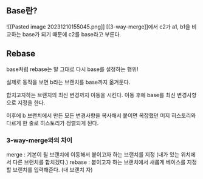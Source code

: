 ## Base란?

![[Pasted image 20231210155045.png]]
[[3-way-merge]]에서 c2가 a1, b1을 비교하는 base가 되기 때문에 c2를 base라고 부른다.
## Rebase
base처럼 rebase는 말 그대로 다시 base를 설정하는 행위! 

실제로 동작을 보면 b라는 브랜치를 base까지 옮겨둔다. 

합치고자하는 브랜치의 최신 변경까지 이동을 시킨다.
이동 후에 base를 최신 변경사항으로 지정을 한다. 

이후에 b 브랜치에서 만든 모든 변경사항을 복사해서 붙이면
복잡했던 머지 히스토리와 다르게 한 줄로 히스토리가 정렬되게 된다.

### 3-way-merge와의 차이
merge : 기본이 될 브랜치에 이동해서 붙이고자 하는 브랜치를 지정 (내가 있는 위치에서 다른 브랜치를 합치겠다.)
rebase : 붙이고자 하는 브랜치에서 새롭게 베이스를 지정할 브랜치를 입력해준다. (내 브랜치 자)